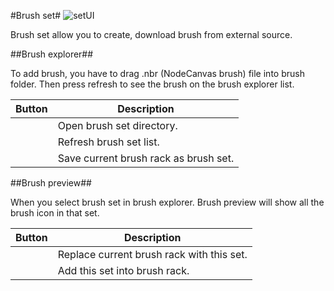 #Brush set#
![setUI]()

Brush set allow you to create, download brush from external source.

##Brush explorer##

To add brush, you have to drag .nbr (NodeCanvas brush) file into brush folder. Then press refresh to see the brush on the brush explorer list.

| Button | Description |
| ----------- | ----------- |
| ![]() | Open brush set directory. |
| ![]() | Refresh brush set list. |
| ![]() | Save current brush rack as brush set. |
 

##Brush preview##

When you select brush set in brush explorer. Brush preview will show all the brush icon in that set.

| Button | Description |
| ----------- | ----------- |
| ![]() | Replace current brush rack with this set. |
| ![]() | Add this set into brush rack. |
